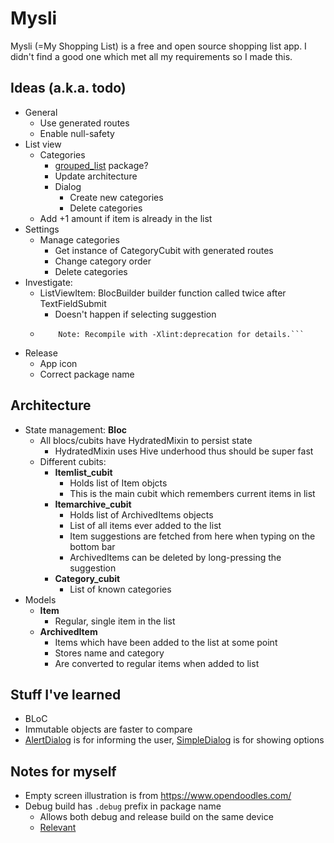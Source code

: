 # Mysli

Mysli (=My Shopping List) is a free and open source shopping list app. I didn't find a good one which met all my requirements so I made this.

## Ideas (a.k.a. todo)

- General
  - Use generated routes
  - Enable null-safety
- List view
  - Categories
    - [grouped_list](https://pub.dev/packages/grouped_list) package?
    - Update architecture
    - Dialog
      - Create new categories
      - Delete categories
  - Add +1 amount if item is already in the list
- Settings
  - Manage categories
    - Get instance of CategoryCubit with generated routes
    - Change category order
    - Delete categories
- Investigate:
  - ListViewItem: BlocBuilder builder function called twice after TextFieldSubmit
    - Doesn't happen if selecting suggestion
  - ````Note: C:\src\flutter.pub-cache\hosted\pub.dartlang.org\flutter_keyboard_visibility-5.0.2\android\src\main\java\com\jrai\flutter_keyboard_visibility\FlutterKeyboardVisibilityPlugin.java uses or overrides a deprecated API.
        Note: Recompile with -Xlint:deprecation for details.```
    ````
- Release
  - App icon
  - Correct package name

## Architecture

- State management: **Bloc**
  - All blocs/cubits have HydratedMixin to persist state
    - HydratedMixin uses Hive underhood thus should be super fast
  - Different cubits:
    - **Itemlist_cubit**
      - Holds list of Item objcts
      - This is the main cubit which remembers current items in list
    - **Itemarchive_cubit**
      - Holds list of ArchivedItems objects
      - List of all items ever added to the list
      - Item suggestions are fetched from here when typing on the bottom bar
      - ArchivedItems can be deleted by long-pressing the suggestion
    - **Category_cubit**
      - List of known categories
- Models
  - **Item**
    - Regular, single item in the list
  - **ArchivedItem**
    - Items which have been added to the list at some point
    - Stores name and category
    - Are converted to regular items when added to list

## Stuff I've learned

- BLoC
- Immutable objects are faster to compare
- [AlertDialog](https://api.flutter.dev/flutter/material/AlertDialog-class.html) is for informing the user, [SimpleDialog](https://api.flutter.dev/flutter/material/SimpleDialog-class.html) is for showing options

## Notes for myself

- Empty screen illustration is from https://www.opendoodles.com/
- Debug build has `.debug` prefix in package name
  - Allows both debug and release build on the same device
  - [Relevant](https://hanki.bearblog.dev/4/)
